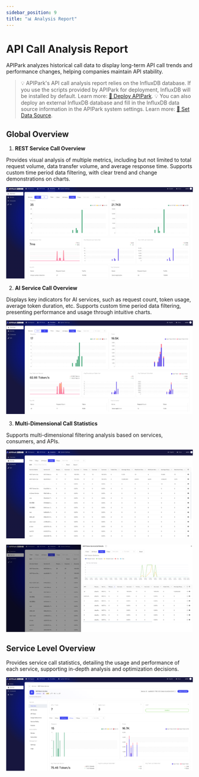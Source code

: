 ```yaml
---
sidebar_position: 9
title: "📊 Analysis Report"
---
```


# API Call Analysis Report

APIPark analyzes historical call data to display long-term API call trends and performance changes, helping companies maintain API stability.

> 💡 APIPark's API call analysis report relies on the InfluxDB database. If you use the scripts provided by APIPark for deployment, InfluxDB will be installed by default. Learn more: [🔗 Deploy APIPark](deploy.md).
> 💡 You can also deploy an external InfluxDB database and fill in the InfluxDB data source information in the APIPark system settings. Learn more: [🔗 Set Data Source](system_setting/data_source.md).

## Global Overview

1. **REST Service Call Overview**

Provides visual analysis of multiple metrics, including but not limited to total request volume, data transfer volume, and average response time. Supports custom time period data filtering, with clear trend and change demonstrations on charts.

![](images/2025-05-07/d70f9d2a1c88912dfc6a1bd10eadb7d9bfe4b334b9f86a1df4d303676df30032.png)  

2. **AI Service Call Overview**

Displays key indicators for AI services, such as request count, token usage, average token duration, etc. Supports custom time period data filtering, presenting performance and usage through intuitive charts.

![](images/2025-05-07/8cb712bcdae75d2a6100c825115db7d78cfbbf8801f6ee62655eb9bb18bac68b.png)  

3. **Multi-Dimensional Call Statistics**

Supports multi-dimensional filtering analysis based on services, consumers, and APIs.

![](images/2025-05-07/38ae858deab94983eef4c9580fd5bf56972c533a69b95d42f6cd63748f76d78c.png)  

![](images/2025-05-07/0cb9a23ab3207bdda46fc50051efff63d1c94c31e10f5d6492f2bfa7175199fd.png)  


## Service Level Overview

Provides service call statistics, detailing the usage and performance of each service, supporting in-depth analysis and optimization decisions.

![](images/2025-05-07/e525fd8058e731f27a1410fccf4d265ca0af997517fc0033efbcc98cc651cbe9.png)  
